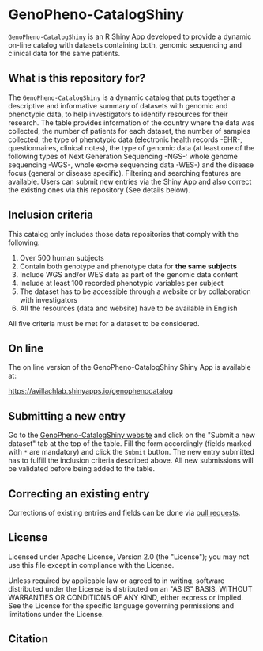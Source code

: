 # GenoPheno-CatalogShiny

`GenoPheno-CatalogShiny` is an R Shiny App developed to provide a dynamic on-line catalog with datasets containing both, genomic sequencing and clinical data for the same patients. 

## What is this repository for?

The `GenoPheno-CatalogShiny` is a dynamic catalog that puts together a descriptive and informative summary of datasets with genomic and phenotypic data, to help investigators to identify resources for their research. The table provides information of the country where the data was collected, the number of patients for each dataset, the number of samples collected, the type of phenotypic data (electronic health records -EHR-, questionnaires, clinical notes), the type of genomic data (at least one of the following types of Next Generation Sequencing -NGS-: whole genome sequencing -WGS-, whole exome sequencing data -WES-) and the disease focus (general or disease specific). Filtering and searching features are available. Users can submit new entries via the Shiny App and also correct the existing ones via this repository (See details below). 

## Inclusion criteria
This catalog only includes those data repositories that comply with the following:
1. Over 500 human subjects
2. Contain both genotype and phenotype data for **the same subjects**
3. Include WGS and/or WES data as part of the genomic data content
4. Include at least 100 recorded phenotypic variables per subject
5. The dataset has to be accessible through a website or by collaboration with investigators
6. All the resources (data and website) have to be available in English

All five criteria must be met for a dataset to be considered. 

## On line
The on line version of the GenoPheno-CatalogShiny Shiny App is available at: 

<a href="https://avillachlab.shinyapps.io/genophenocatalog" target="_blank">https://avillachlab.shinyapps.io/genophenocatalog</a>


## Submitting a new entry

Go to the [GenoPheno-CatalogShiny website](https://avillachlab.shinyapps.io/genophenocatalog) and click on the "Submit a new dataset" tab at the top of the table. Fill the form accordingly (fields marked with `*` are mandatory) and click the `Submit` button. The new entry submitted has to fulfill the inclusion criteria described above. All new submissions will be validated before being added to the table. 

## Correcting an existing entry

Corrections of existing entries and fields can be done via [pull requests](https://help.github.com/en/github/collaborating-with-issues-and-pull-requests/about-pull-requests).


## License
Licensed under Apache License, Version 2.0 (the "License");
you may not use this file except in compliance with the License.

Unless required by applicable law or agreed to in writing, software
distributed under the License is distributed on an "AS IS" BASIS,
WITHOUT WARRANTIES OR CONDITIONS OF ANY KIND, either express or implied.
See the License for the specific language governing permissions and
limitations under the License.

## Citation 
